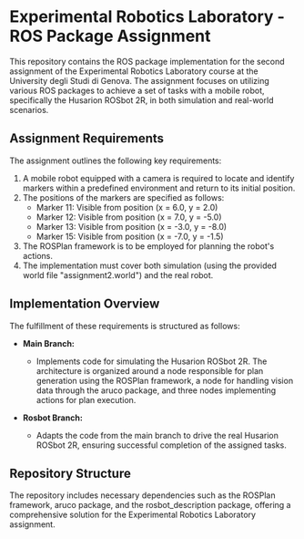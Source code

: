 # Experimental Robotics Laboratory - ROS Package Assignment

This repository contains the ROS package implementation for the second assignment of the Experimental Robotics Laboratory course at the University degli Studi di Genova. The assignment focuses on utilizing various ROS packages to achieve a set of tasks with a mobile robot, specifically the Husarion ROSbot 2R, in both simulation and real-world scenarios.

## Assignment Requirements

The assignment outlines the following key requirements:

1. A mobile robot equipped with a camera is required to locate and identify markers within a predefined environment and return to its initial position.
2. The positions of the markers are specified as follows:
   - Marker 11: Visible from position (x = 6.0, y = 2.0)
   - Marker 12: Visible from position (x = 7.0, y = -5.0)
   - Marker 13: Visible from position (x = -3.0, y = -8.0)
   - Marker 15: Visible from position (x = -7.0, y = -1.5)
3. The ROSPlan framework is to be employed for planning the robot's actions.
4. The implementation must cover both simulation (using the provided world file "assignment2.world") and the real robot.

## Implementation Overview

The fulfillment of these requirements is structured as follows:

- **Main Branch:**
  - Implements code for simulating the Husarion ROSbot 2R. The architecture is organized around a node responsible for plan generation using the ROSPlan framework, a node for handling vision data through the aruco package, and three nodes implementing actions for plan execution.

- **Rosbot Branch:**
  - Adapts the code from the main branch to drive the real Husarion ROSbot 2R, ensuring successful completion of the assigned tasks.

## Repository Structure

The repository includes necessary dependencies such as the ROSPlan framework, aruco package, and the rosbot_description package, offering a comprehensive solution for the Experimental Robotics Laboratory assignment.

